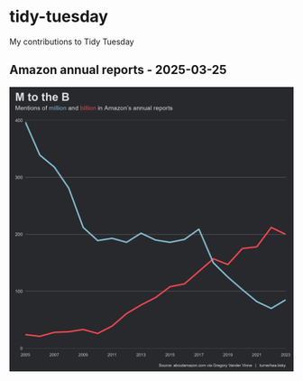 # tidy-tuesday
My contributions to Tidy Tuesday

## Amazon annual reports - 2025-03-25
![Amazon reports plot](2025-03-25_Amazon_annual_reports/2025-03-25_Amazon_annual_reports.png)